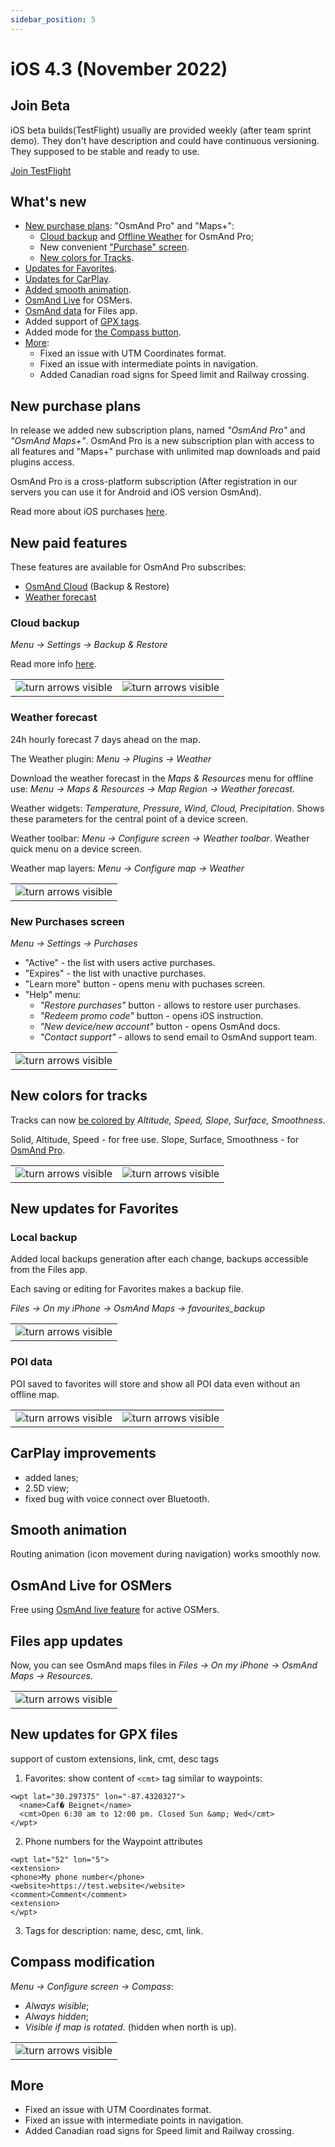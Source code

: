 ```yaml
---
sidebar_position: 5
---
```


# iOS 4.3 (November 2022)

## Join Beta

iOS beta builds(TestFlight) usually are provided weekly (after team sprint demo). They don't have description and could have continuous versioning. They supposed to be stable and ready to use.

<div>
  <a class="button button--active" href="https://testflight.apple.com/join/7poGNCKy">Join TestFlight</a>
</div>

## What's new

<!-- [Read the release article](https://osmand.net/blog/osmand-ios-4-3-released) -->

* [New purchase plans](#new-purchase-plans): "OsmAnd Pro" and "Maps+":
  * [Cloud backup](#cloud-backup) and [Offline Weather](#weather-forecast) for OsmAnd Pro;
  * New convenient ["Purchase" screen](#new-purchases-screen).
  * [New colors for Tracks](#new-colors-for-tracks).
* [Updates for Favorites](#new-updates-for-favorites).
* [Updates for CarPlay](#carplay-improvements).
* [Added smooth animation](#smooth-animation).
* [OsmAnd Live](#osmand-live-for-osmers) for OSMers.
* [OsmAnd data](#files-app-updates) for Files app.
* Added support of [GPX tags](#new-updates-for-gpx-files).
* Added mode for [the Compass button](#compass-modification).
* [More](#more):
  * Fixed an issue with UTM Coordinates format.
  * Fixed an issue with intermediate points in navigation.
  * Added Canadian road signs for Speed limit and Railway crossing.



## New purchase plans

In release we added new subscription plans, named _"OsmAnd Pro"_ and _"OsmAnd Maps+"_. OsmAnd Pro is a new subscription plan with access to all features and "Maps+" purchase with unlimited map downloads and paid plugins access.

OsmAnd Pro is a cross-platform subscription (After registration in our servers you can use it for Android and iOS version OsmAnd).

Read more about iOS purchases [here](https://osmand.net/docs/user/purchases/ios).

## New paid features

These features are available for OsmAnd Pro subscribes:
- [OsmAnd Cloud](#cloud-backup) (Backup & Restore)
- [Weather forecast](#weather-forecast)

### Cloud backup

_Menu → Settings → Backup & Restore_

Read more info [here](https://osmand.net/docs/user/personal/storage#backup-and-restore-for-osmand-pro).

<table class="blogimage">
  <tr>
    <td><img src={require('@site/blog/2022-12-17-ios-4-3/backup_ios.png').default} alt="turn arrows visible"/></td>
    <td><img src={require('@site/blog/2022-12-17-ios-4-3/backup_1_ios.png').default} alt="turn arrows visible"/></td>    
    </tr>
</table> 

### Weather forecast

24h hourly forecast 7 days ahead on the map.

The Weather plugin: _Menu → Plugins → Weather_

Download the weather forecast in the _Maps & Resources_ menu for offline use:  _Menu → Maps & Resources → Map Region → Weather forecast_.

Weather widgets: _Temperature, Pressure, Wind, Cloud, Precipitation_. Shows these parameters for the central point of a device screen.

Weather toolbar: _Menu → Configure screen → Weather toolbar_. Weather quick menu on a device screen.

Weather map layers: _Menu → Configure map → Weather_


<table class="blogimage">
  <tr>
    <td><img src={require('@site/blog/2022-12-17-ios-4-3/weather_ios.png').default} alt="turn arrows visible"/></td>
    </tr>
</table> 


### New Purchases screen

_Menu → Settings → Purchases_

- "Active"  - the list with users active purchases.
- "Expires" - the list with unactive purchases.
- "Learn more" button - opens menu with puchases screen.
- "Help" menu:
    - _"Restore purchases"_ button - allows to restore user purchases.
    - _"Redeem promo code"_ button - opens iOS instruction.
    - _"New device/new account"_ button - opens OsmAnd docs.
    - _"Contact support"_ - allows to send email to OsmAnd support team.

<table class="blogimage">
  <tr>
    <td><img src={require('@site/blog/2022-12-17-ios-4-3/purchases_screen.png').default} alt="turn arrows visible"/></td>
    </tr>
</table> 

## New colors for tracks

Tracks can now [be colored by](https://osmand.net/docs/user/map/tracks-on-map#track-appearance) _Altitude, Speed, Slope, Surface, Smoothness_.

Solid, Altitude, Speed - for free use.
Slope, Surface, Smoothness - for [OsmAnd Pro](https://osmand.net/docs/user/purchases/ios#free-and-paid-features).

<table class="blogimage">
  <tr>
    <td><img src={require('@site/blog/2022-12-17-ios-4-3/gpx_colors_ios.png').default} alt="turn arrows visible"/></td>
    <td><img src={require('@site/blog/2022-12-17-ios-4-3/gpx_colors_1_ios.png').default} alt="turn arrows visible"/></td>
    </tr>
</table> 


## New updates for Favorites

### Local backup

Added local backups generation after each change, backups accessible from the Files app.

Each saving or editing for Favorites makes a backup file.

*Files → On my iPhone → OsmAnd Maps → favourites_backup*

<table class="blogimage">
  <tr>
    <td><img src={require('@site/blog/2022-12-17-ios-4-3/favorites_autobackup.png').default} alt="turn arrows visible"/></td>
    </tr>
</table> 


### POI data

POI saved to favorites will store and show all POI data even without an offline map.

<table class="blogimage">
  <tr>
    <td><img src={require('@site/blog/2022-12-17-ios-4-3/favorites_poi_ios.png').default} alt="turn arrows visible"/></td>
    <td><img src={require('@site/blog/2022-12-17-ios-4-3/favorites_poi_1_ios.png').default} alt="turn arrows visible"/></td>
    </tr>
</table> 


## CarPlay improvements

- added lanes;
- 2.5D view;
- fixed bug with voice connect over Bluetooth.

## Smooth animation

Routing animation (icon movement during navigation) works smoothly now.

## OsmAnd Live for OSMers 

Free using [OsmAnd live feature](https://osmand.net/docs/user/personal/maps#free-for-osm-mappers) for active OSMers.

## Files app updates

Now, you can see OsmAnd maps files in _Files → On my iPhone → OsmAnd Maps → Resources_.

<table class="blogimage">
  <tr>
    <td><img src={require('@site/blog/2022-12-17-ios-4-3/resources_ios.png').default} alt="turn arrows visible"/></td>
    </tr>
</table> 

## New updates for GPX files

support of custom extensions, link, cmt, desc tags

1. Favorites: show content of ```<cmt>``` tag similar to waypoints:

```
<wpt lat="30.297375" lon="-87.4320327">
  <name>Caf� Beignet</name>
  <cmt>Open 6:30 am to 12:00 pm. Closed Sun &amp; Wed</cmt>
</wpt>
```

2. Phone numbers for the Waypoint attributes

```
<wpt lat="52" lon="5">
<extension>
<phone>My phone number</phone>
<website>https://test.website</website>
<comment>Comment</comment>
<extension>
</wpt>
```

3. Tags for description: name, desc, cmt, link.


## Compass modification

_Menu → Configure screen → Compass_:
- _Always wisible_;
- _Always hidden_;
- _Visible if map is rotated_. (hidden when north is up).

<table class="blogimage">
  <tr>
    <td><img src={require('@site/blog/2022-12-17-ios-4-3/compass_ios.png').default} alt="turn arrows visible"/></td>
    </tr>
</table> 

## More

- Fixed an issue with UTM Coordinates format.
- Fixed an issue with intermediate points in navigation.
- Added Canadian road signs for Speed limit and Railway crossing.

